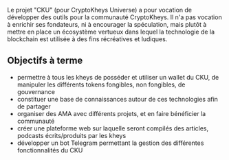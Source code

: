 Le projet "CKU" (pour CryptoKheys Universe) a pour vocation de développer des outils pour la communauté CryptoKheys.
Il n'a pas vocation à enrichir ses fondateurs, ni à encourager la spéculation, mais plutôt à mettre en place un écosystème vertueux dans lequel la technologie de la blockchain est utilisée à des fins récréatives et ludiques.

## Objectifs à terme
- permettre à tous les kheys de posséder et utiliser un wallet du CKU, de manipuler les différents tokens fongibles, non fongibles, de gouvernance
- constituer une base de connaissances autour de ces technologies afin de partager
- organiser des AMA avec différents projets, et en faire bénéficier la communauté
- créer une plateforme web sur laquelle seront compilés des articles, podcasts écrits/produits par les kheys
- développer un bot Telegram permettant la gestion des différentes fonctionnalités du CKU
